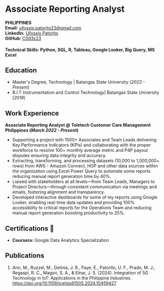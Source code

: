 # Associate Reporting Analyst

**PHILIPPINES**  
**Email:**    [ullyssis.patorito23@gmail.com](mailto:ullyssis.patorito23@gmail.com)  
**LinkedIn:** [Ullyssis Patorito](https://www.linkedin.com/in/me21/)  
**GitHub:**   [C0d3x23](https://github.com/C0d3x23)

#### Technical Skills: Python, SQL, R, Tableau, Google Looker, Big Query, MS Excel 

## Education
- Master's Degree, Technology | Batangas State University (_2023 - Present_)								       		
- B.I.T	Instrumentation and Control Technology| Batangas State University (_2019_)	 			        		


## Work Experience
**Associate Reporting Analyst @ Teletech Customer Care Management Philippines (_March 2022 - Present_)**
- Supporting a project with 1500+ Associates and Team Leads delivering Key Performance Indicators (KPIs) and collaborating with the proper workforce to resolve 100+ monthly average metric and P4P payout disputes ensuring data integrity and accuracy.
- Extracting, transforming, and processing datasets (10,000 to 1,000,000+ rows) from AWS - Amazon Connect, HOP and other data sources within the organization using Excel Power Query to automate some reports reducing manual report generation time by 40%.
- Liaised with stakeholders at all levels—from Team Leads, Managers to Project Directors—through consistent communication via meetings and emails, fostering alignment and transparency.
- Developed interactive dashboards for some of my reports using Google Looker, enabling real-time data updates and providing 100% accessibility to critical reports for the Operations Team and reducing manual report generation boosting productivity to 25%.

## Certifications 📜
- **Coursera:** Google Data Analytics Specialization

## Publications
1. Ann, M., Ruzzel, M., Delinia, J. R., Faye, E., Patorito, U. F., Prado, M. J., Regaspi, R. C., Magon, S. A., & Elnar, J. S. (2024). Integration of 5G Technology in IoT: Applications in the Philippine Industries. https://doi.org/10.1109/icetsis61505.2024.10459427
